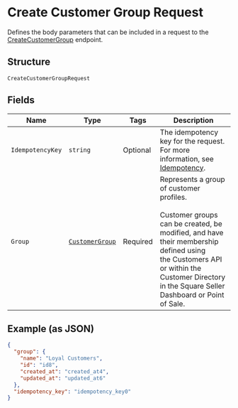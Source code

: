 
# Create Customer Group Request

Defines the body parameters that can be included in a request to the
[CreateCustomerGroup](../../doc/api/customer-groups.md#create-customer-group) endpoint.

## Structure

`CreateCustomerGroupRequest`

## Fields

| Name | Type | Tags | Description |
|  --- | --- | --- | --- |
| `IdempotencyKey` | `string` | Optional | The idempotency key for the request. For more information, see [Idempotency](https://developer.squareup.com/docs/build-basics/common-api-patterns/idempotency). |
| `Group` | [`CustomerGroup`](../../doc/models/customer-group.md) | Required | Represents a group of customer profiles.<br><br>Customer groups can be created, be modified, and have their membership defined using<br>the Customers API or within the Customer Directory in the Square Seller Dashboard or Point of Sale. |

## Example (as JSON)

```json
{
  "group": {
    "name": "Loyal Customers",
    "id": "id8",
    "created_at": "created_at4",
    "updated_at": "updated_at6"
  },
  "idempotency_key": "idempotency_key0"
}
```

